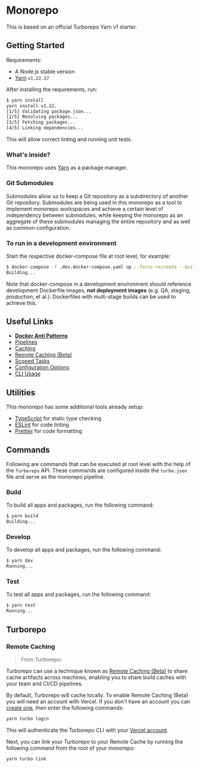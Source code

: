 # Monorepo

This is based on an official Turborepo Yarn v1 starter.

## Getting Started

Requirements:

- A Node.js stable version
- [Yarn](https://classic.yarnpkg.com/lang/en/) `v1.22.17`

After installing the requirements, run:

```sh
$ yarn install
yarn install v1.22.
[1/5] Validating package.json...
[2/5] Resolving packages...
[3/5] Fetching packages...
[4/5] Linking dependencies...
```

This will allow correct linting and running unit tests.

### What's inside?

This monorepo uses [Yarn](https://classic.yarnpkg.com/lang/en/) as a package manager.

### Git Submodules

Submodules allow us to keep a Git repository as a subdirectory of another Git repository. Submodules are being used in this monorepo as a tool to implement monorepo workspaces and achieve a certain level of independency between submodules, while keeping the monorepo as an aggregate of these submodules managing the entire repository and as well as common configuration.

### To run in a development environment

Start the respective docker-compose file at root level, for example:

```sh
$ docker-compose -f .dev.docker-compose.yaml up --force-recreate --build
Building...
```

Note that docker-compose in a development environment should reference development Dockerfile images, **not deployment images** (e.g. QA, staging, production, et al.). Dockerfiles with multi-stage builds can be used to achieve this.

## Useful Links

- **[Docker Anti Patterns](https://codefresh.io/containers/docker-anti-patterns/)**
- [Pipelines](https://monorepo.org/docs/features/pipelines)
- [Caching](https://monorepo.org/docs/features/caching)
- [Remote Caching (Beta)](https://monorepo.org/docs/features/remote-caching)
- [Scoped Tasks](https://monorepo.org/docs/features/scopes)
- [Configuration Options](https://monorepo.org/docs/reference/configuration)
- [CLI Usage](https://monorepo.org/docs/reference/command-line-reference)

## Utilities

This monorepo has some additional tools already setup:

- [TypeScript](https://www.typescriptlang.org/) for static type checking
- [ESLint](https://eslint.org/) for code linting
- [Prettier](https://prettier.io) for code formatting

## Commands

Following are commands that can be executed at root level with the help of the `Turborepo` API. These commands are configured inside the `turbo.json` file and serve as the monorepo pipeline.

### Build

To build all apps and packages, run the following command:

```sh
$ yarn build
Building...
```

### Develop

To develop all apps and packages, run the following command:

```sh
$ yarn dev
Running...
```

### Test

To test all apps and packages, run the following command:

```sh
$ yarn test
Running...
```

## Turborepo

### Remote Caching

> From Turborepo:

Turborepo can use a technique known as [Remote Caching (Beta)](https://monorepo.org/docs/features/remote-caching) to share cache artifacts across machines, enabling you to share build caches with your team and CI/CD pipelines.

By default, Turborepo will cache locally. To enable Remote Caching (Beta) you will need an account with Vercel. If you don't have an account you can [create one](https://vercel.com/signup), then enter the following commands:

```sh
yarn turbo login
```

This will authenticate the Turborepo CLI with your [Vercel account](https://vercel.com/docs/concepts/personal-accounts/overview).

Next, you can link your Turborepo to your Remote Cache by running the following command from the root of your monorepo:

```sh
yarn turbo link
```
